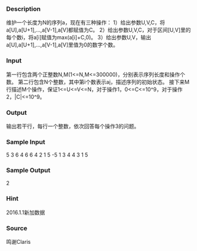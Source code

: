 
### Description
维护一个长度为N的序列a，现在有三种操作：
1）给出参数U,V,C，将a[U],a[U+1],...,a[V-1],a[V]都赋值为C。
2）给出参数U,V,C，对于区间[U,V]里的每个数i，将a[i]赋值为max(a[i]+C,0)。
3）给出参数U,V，输出a[U],a[U+1],...,a[V-1],a[V]里值为0的数字个数。

### Input
第一行包含两个正整数N,M(1<=N,M<=300000)，分别表示序列长度和操作个数。
第二行包含N个整数，其中第i个数表示a[i](0<=a[i]<=10^9)，描述序列的初始状态。
接下来M行描述M个操作，保证1<=U<=V<=N，对于操作1，0<=C<=10^9，对于操作2，|C|<=10^9。

### Output
输出若干行，每行一个整数，依次回答每个操作3的问题。

### Sample Input
5 3
6 4 6 6 4 
2 1 5 -5
1 3 4 4
3 1 5
### Sample Output
2
### Hint
2016.1.1新加数据
### Source
鸣谢Claris